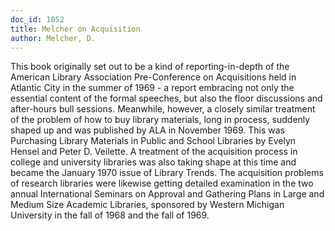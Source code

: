 ```yaml
---
doc_id: 1052
title: Melcher on Acquisition
author: Melcher, D.
---
```


This book originally set out to be a kind of reporting-in-depth of
the American Library Association Pre-Conference on Acquisitions
held in Atlantic City in the summer of 1969 - a report embracing not
only the essential content of the formal speeches, but also the floor
discussions and after-hours bull sessions.
    Meanwhile, however, a closely similar treatment of the problem of
how to buy library materials, long in process, suddenly shaped up and
was published by ALA in November 1969.  This was Purchasing Library
Materials in Public and School Libraries by Evelyn Hensel and Peter D.
Veilette.
    A treatment of the acquisition process in college and university
libraries was also taking shape at this time and became the January
1970 issue of Library Trends.  The acquisition problems of research
libraries were likewise getting detailed examination in the two annual
International Seminars on Approval and Gathering Plans in Large and
Medium Size Academic Libraries, sponsored by Western Michigan University
in the fall of 1968 and the fall of 1969.